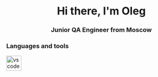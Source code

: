 <div id="header" align="center">
    <h1>Hi there, I'm Oleg</h1>
    <h3>Junior QA Engineer from Moscow</h3>
</div>

### Languages and tools

<img src="https://cdn.jsdelivr.net/gh/devicons/devicon@latest/icons/visualstudio/visualstudio-original.svg" 
title="vscode" widht="40" height="40"/>&nbsp;
          

<!--
**kapucho92/kapucho92** is a ✨ _special_ ✨ repository because its `README.md` (this file) appears on your GitHub profile.

Here are some ideas to get you started:

- 🔭 I’m currently working on ...
- 🌱 I’m currently learning ...
- 👯 I’m looking to collaborate on ...
- 🤔 I’m looking for help with ...
- 💬 Ask me about ...
- 📫 How to reach me: ...
- 😄 Pronouns: ...
- ⚡ Fun fact: ...
-->
